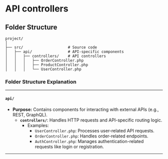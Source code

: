 # API controllers

## Folder Structure

```
project/
│
├── src/                    # Source code
│   ├── api/                # API-specific components
│   │   ├── controllers/    # API controllers
│   │   │   ├── OrderController.php
│   │   │   ├── ProductController.php
│   │   │   └── UserController.php
```


### **Folder Structure Explanation**

* * *

#### **`api/`**

- **Purpose:** Contains components for interacting with external APIs (e.g., REST, GraphQL).
    - **`controllers/`**: Handles HTTP requests and API-specific routing logic.
        - Examples:
            - `UserController.php`: Processes user-related API requests.
            - `OrderController.php`: Handles order-related endpoints.
            - `AuthController.php`: Manages authentication-related requests like login or registration.

* * *
